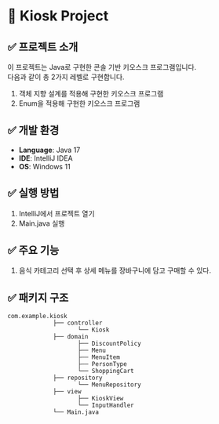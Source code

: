 # 🍔 Kiosk Project

## ✅ 프로젝트 소개

이 프로젝트는 Java로 구현한 콘솔 기반 키오스크 프로그램입니다.</br>
다음과 같이 총 2가지 레벨로 구현합니다.

1. 객체 지향 설계를 적용해 구현한 키오스크 프로그램
2. Enum을 적용해 구현한 키오스크 프로그램

## ✅ 개발 환경

- **Language**: Java 17
- **IDE**: IntelliJ IDEA
- **OS**: Windows 11

## ✅ 실행 방법

1. IntelliJ에서 프로젝트 열기
2. Main.java 실행

## ✅ 주요 기능

1. 음식 카테고리 선택 후 상세 메뉴를 장바구니에 담고 구매할 수 있다.

## ✅ 패키지 구조

```
com.example.kiosk
             ├── controller
                    └── Kiosk
             ├── domain
                    ├── DiscountPolicy
                    ├── Menu
                    ├── MenuItem
                    ├── PersonType
                    └── ShoppingCart
             ├── repository
                    └── MenuRepository
             ├── view
                    ├── KioskView
                    └── InputHandler
             └── Main.java
```
